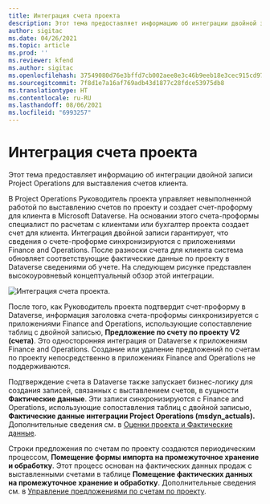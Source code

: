```yaml
---
title: Интеграция счета проекта
description: Этот тема предоставляет информацию об интеграции двойной записи Project Operations для выставления счетов клиента.
author: sigitac
ms.date: 04/26/2021
ms.topic: article
ms.prod: ''
ms.reviewer: kfend
ms.author: sigitac
ms.openlocfilehash: 37549080d76e3bffd7cb002aee8e3c46b9eeb18e3cec915cd971881b69747534
ms.sourcegitcommit: 7f8d1e7a16af769adb43d1877c28fdce53975db8
ms.translationtype: HT
ms.contentlocale: ru-RU
ms.lasthandoff: 08/06/2021
ms.locfileid: "6993257"
---
```

# <a name="project-invoice-integration"></a>Интеграция счета проекта

Этот тема предоставляет информацию об интеграции двойной записи Project Operations для выставления счетов клиента.

В Project Operations Руководитель проекта управляет невыполненной работой по выставлению счетов по проекту и создает счет-проформу для клиента в Microsoft Dataverse. На основании этого счета-проформы специалист по расчетам с клиентами или бухгалтер проекта создает счет для клиента. Интеграция двойной записи гарантирует, что сведения о счете-проформе синхронизируются с приложениями Finance and Operations. После разноски счета для клиента система обновляет соответствующие фактические данные по проекту в Dataverse сведениями об учете. На следующем рисунке представлен высокоуровневый концептуальный обзор этой интеграции.

   ![Интеграция счета проекта.](./media/DW5Invoicing.png)

После того, как Руководитель проекта подтвердит счет-проформу в Dataverse, информация заголовка счета-проформы синхронизируется с приложениями Finance and Operations, использующие сопоставление таблиц с двойной записью, **Предложение по счету по проекту V2 (счета)**. Это односторонняя интеграция от Dataverse к приложениям Finance and Operations. Создание или удаление предложений по счетам по проекту непосредственно в приложениях Finance and Operations не поддерживаются.

Подтверждение счета в Dataverse также запускает бизнес-логику для создания записей, связанных с выставлением счетов, в сущности **Фактические данные**. Эти записи синхронизируются с Finance and Operations, использующие сопоставления таблиц с двойной записью, **Фактические данные интеграции Project Operations (msdyn\_actuals).** Дополнительные сведения см. в [Оценки проекта и Фактические данные](resource-dual-write-estimates-actuals.md). 

Строки предложения по счетам по проекту создаются периодическим процессом, **Помещение формы импорта на промежуточное хранение и обработку**. Этот процесс основан на фактических данных продаж с выставленными счетами в таблице **Помещение фактических данных на промежуточное хранение и обработку**. Дополнительные сведения см. в [Управление предложениями по счетам по проекту](../invoicing/format-update-project-invoice-proposals.md#create-project-invoice-proposals). 
